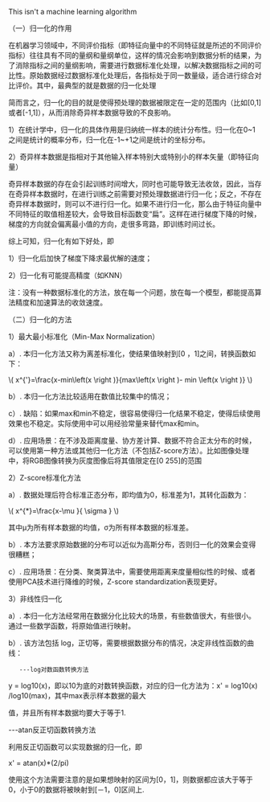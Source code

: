 <script type="text/javascript" src="http://cdn.mathjax.org/mathjax/latest/MathJax.js?config=default"></script>

This isn't a machine learning algorithm 



（一）归一化的作用

在机器学习领域中，不同评价指标（即特征向量中的不同特征就是所述的不同评价指标）往往具有不同的量纲和量纲单位，这样的情况会影响到数据分析的结果，为了消除指标之间的量纲影响，需要进行数据标准化处理，以解决数据指标之间的可比性。原始数据经过数据标准化处理后，各指标处于同一数量级，适合进行综合对比评价。其中，最典型的就是数据的归一化处理

简而言之，归一化的目的就是使得预处理的数据被限定在一定的范围内（比如[0,1]或者[-1,1]），从而消除奇异样本数据导致的不良影响。

1）在统计学中，归一化的具体作用是归纳统一样本的统计分布性。归一化在0~1之间是统计的概率分布，归一化在-1~+1之间是统计的坐标分布。

2）奇异样本数据是指相对于其他输入样本特别大或特别小的样本矢量（即特征向量）

奇异样本数据的存在会引起训练时间增大，同时也可能导致无法收敛，因此，当存在奇异样本数据时，在进行训练之前需要对预处理数据进行归一化；反之，不存在奇异样本数据时，则可以不进行归一化。如果不进行归一化，那么由于特征向量中不同特征的取值相差较大，会导致目标函数变“扁”。这样在进行梯度下降的时候，梯度的方向就会偏离最小值的方向，走很多弯路，即训练时间过长。

综上可知，归一化有如下好处，即

1）归一化后加快了梯度下降求最优解的速度；

2）归一化有可能提高精度（如KNN）

注：没有一种数据标准化的方法，放在每一个问题，放在每一个模型，都能提高算法精度和加速算法的收敛速度。

（二）归一化的方法


1）最大最小标准化（Min-Max Normalization）

a）. 本归一化方法又称为离差标准化，使结果值映射到[0 ，1]之间，转换函数如下：

\\(   x^{'}=\frac{x-min\left(x \right )}{max\left(x \right )- min \left(x \right )}  \\)
 
b）. 本归一化方法比较适用在数值比较集中的情况；

c）. 缺陷：如果max和min不稳定，很容易使得归一化结果不稳定，使得后续使用效果也不稳定。实际使用中可以用经验常量来替代max和min。

d）.  应用场景：在不涉及距离度量、协方差计算、数据不符合正太分布的时候，可以使用第一种方法或其他归一化方法（不包括Z-score方法）。比如图像处理中，将RGB图像转换为灰度图像后将其值限定在[0 255]的范围

2）Z-score标准化方法

a）. 数据处理后符合标准正态分布，即均值为0，标准差为1，其转化函数为：

\\(  x^{*}=\frac{x-\mu }{ \sigma }  \\)


其中μ为所有样本数据的均值，σ为所有样本数据的标准差。

b）. 本方法要求原始数据的分布可以近似为高斯分布，否则归一化的效果会变得很糟糕；

c）. 应用场景：在分类、聚类算法中，需要使用距离来度量相似性的时候、或者使用PCA技术进行降维的时候，Z-score standardization表现更好。

3）非线性归一化

a）. 本归一化方法经常用在数据分化比较大的场景，有些数值很大，有些很小。通过一些数学函数，将原始值进行映射。

b）. 该方法包括 log，正切等，需要根据数据分布的情况，决定非线性函数的曲线：

       ---log对数函数转换方法

y = log10(x)，即以10为底的对数转换函数，对应的归一化方法为：x' = log10(x) /log10(max)，其中max表示样本数据的最大

值，并且所有样本数据均要大于等于1.

---atan反正切函数转换方法

利用反正切函数可以实现数据的归一化，即

x' = atan(x)*(2/pi)

使用这个方法需要注意的是如果想映射的区间为[0，1]，则数据都应该大于等于0，小于0的数据将被映射到[－1，0]区间上.
